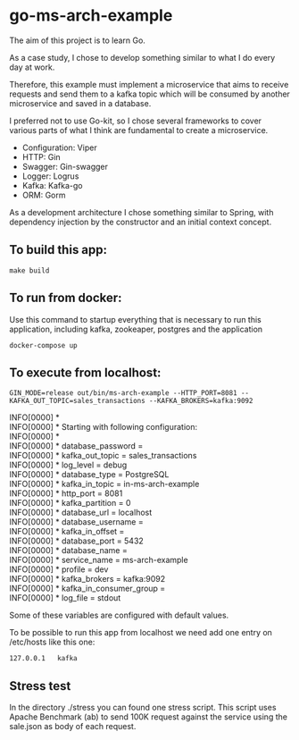 # go-ms-arch-example

The aim of this project is to learn Go.

As a case study, I chose to develop something similar to what I do every day at work.

Therefore, this example must implement a microservice that aims to receive requests and send them to a kafka topic which will be consumed by another microservice and saved in a database.

I preferred not to use Go-kit, so I chose several frameworks to cover various parts of what I think are fundamental to create a microservice.

- Configuration: Viper
- HTTP: Gin
- Swagger: Gin-swagger
- Logger: Logrus
- Kafka: Kafka-go
- ORM: Gorm

As a development architecture I chose something similar to Spring, with dependency injection by the constructor and an initial context concept.

## To build this app:

```
make build
```

## To run from docker:

Use this command to startup everything that is necessary to run this application, including kafka, zookeaper, postgres and the application

```
docker-compose up
```

## To execute from localhost:

```
GIN_MODE=release out/bin/ms-arch-example --HTTP_PORT=8081 --KAFKA_OUT_TOPIC=sales_transactions --KAFKA_BROKERS=kafka:9092
```

INFO[0000] *                                            
INFO[0000] * Starting with following configuration:     
INFO[0000] *                                            
INFO[0000] * database_password =                        
INFO[0000] * kafka_out_topic = sales_transactions       
INFO[0000] * log_level = debug                          
INFO[0000] * database_type = PostgreSQL                 
INFO[0000] * kafka_in_topic = in-ms-arch-example        
INFO[0000] * http_port = 8081                           
INFO[0000] * kafka_partition = 0                        
INFO[0000] * database_url = localhost                   
INFO[0000] * database_username =                        
INFO[0000] * kafka_in_offset =                          
INFO[0000] * database_port = 5432                       
INFO[0000] * database_name =                            
INFO[0000] * service_name = ms-arch-example             
INFO[0000] * profile = dev                              
INFO[0000] * kafka_brokers = kafka:9092                 
INFO[0000] * kafka_in_consumer_group =                  
INFO[0000] * log_file = stdout 

Some of these variables are configured with default values.

To be possible to run this app from localhost we need add one entry on /etc/hosts like this one:

```
127.0.0.1   kafka
```

## Stress test

In the directory ./stress you can found one stress script.  This script uses Apache Benchmark (ab) to send 100K request against the service using the sale.json as body of each request.